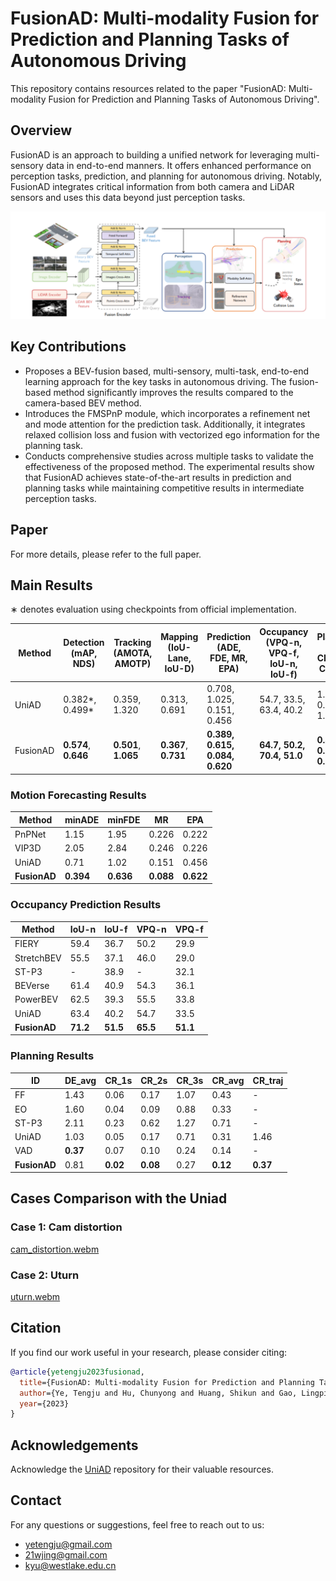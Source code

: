 # FusionAD: Multi-modality Fusion for Prediction and Planning Tasks of Autonomous Driving

This repository contains resources related to the paper "FusionAD: Multi-modality Fusion for Prediction and Planning Tasks of Autonomous Driving".

## Overview

FusionAD is an approach to building a unified network for leveraging multi-sensory data in end-to-end manners. It offers enhanced performance on perception tasks, prediction, and planning for autonomous driving. Notably, FusionAD integrates critical information from both camera and LiDAR sensors and uses this data beyond just perception tasks.

![img.png](resources/img.png)

## Key Contributions

- Proposes a BEV-fusion based, multi-sensory, multi-task, end-to-end learning approach for the key tasks in autonomous driving. The fusion-based method significantly improves the results compared to the camera-based BEV method.
- Introduces the FMSPnP module, which incorporates a refinement net and mode attention for the prediction task. Additionally, it integrates relaxed collision loss and fusion with vectorized ego information for the planning task.
- Conducts comprehensive studies across multiple tasks to validate the effectiveness of the proposed method. The experimental results show that FusionAD achieves state-of-the-art results in prediction and planning tasks while maintaining competitive results in intermediate perception tasks.


## Paper

For more details, please refer to the full paper.

## Main Results
∗ denotes evaluation using checkpoints from official implementation.

| Method   | Detection (mAP, NDS) | Tracking (AMOTA, AMOTP) | Mapping (IoU-Lane, IoU-D) | Prediction (ADE, FDE, MR, EPA)  | Occupancy (VPQ-n, VPQ-f, IoU-n, IoU-f) | Planning (DE, CR(avg), CR(traj) |
|----------|----------------------|-------------------------|---------------------------|---------------------------------|----------------------------------------|---------------------------------|
| UniAD    | 0.382*, 0.499*       | 0.359, 1.320            | 0.313, 0.691              | 0.708, 1.025, 0.151, 0.456      | 54.7, 33.5, 63.4, 40.2                 | 1.03, 0.31, 1.46*               |
| FusionAD | **0.574**, **0.646** | **0.501**, **1.065**    | **0.367**, **0.731**      | **0.389, 0.615, 0.084, 0.620**  | **64.7, 50.2, 70.4, 51.0**             | **0.81, 0.12, 0.37**            |


### Motion Forecasting Results

| Method | minADE | minFDE | MR | EPA |
| --- | --- | --- | --- | --- |
| PnPNet | 1.15 | 1.95 | 0.226 | 0.222 |
| VIP3D | 2.05 | 2.84 | 0.246 | 0.226 |
| UniAD | 0.71 | 1.02 | 0.151 | 0.456 |
| **FusionAD** | **0.394** | **0.636** | **0.088** | **0.622** |

### Occupancy Prediction Results

| Method | IoU-n | IoU-f | VPQ-n | VPQ-f |
| --- | --- | --- | --- | --- |
| FIERY | 59.4 | 36.7 | 50.2 | 29.9 |
| StretchBEV | 55.5 | 37.1 | 46.0 | 29.0 |
| ST-P3 | - | 38.9 | - | 32.1 |
| BEVerse | 61.4 | 40.9 | 54.3 | 36.1 |
| PowerBEV | 62.5 | 39.3 | 55.5 | 33.8 |
| UniAD | 63.4 | 40.2 | 54.7 | 33.5 |
| **FusionAD** | **71.2** | **51.5** | **65.5** | **51.1** |

### Planning Results

| ID           | DE_avg   | CR_1s | CR_2s | CR_3s | CR_avg | CR_traj  |
|--------------|----------| --- | --- | --- | --- |----------|
| FF           | 1.43     | 0.06 | 0.17 | 1.07 | 0.43 | -        |
| EO           | 1.60     | 0.04 | 0.09 | 0.88 | 0.33 | -        |
| ST-P3        | 2.11     | 0.23 | 0.62 | 1.27 | 0.71 | -        |
| UniAD        | 1.03     | 0.05 | 0.17 | 0.71 | 0.31 | 1.46     |
| VAD          | **0.37** | 0.07 | 0.10 | 0.24 | 0.14 | -        |
| **FusionAD** | 0.81     | **0.02** | **0.08** | 0.27 | **0.12** | **0.37** |


## Cases Comparison with the Uniad

### Case 1: Cam distortion
[cam_distortion.webm](https://github.com/westlake-autolab/FusionAD/assets/2638853/40b40c60-b4c8-4e5c-9c9e-f1342902cded)



### Case 2: Uturn 
[uturn.webm](https://github.com/westlake-autolab/FusionAD/assets/2638853/5341ff7b-151b-490a-9eae-0be23705f4c5)




## Citation
If you find our work useful in your research, please consider citing:

```bibtex
@article{yetengju2023fusionad,
  title={FusionAD: Multi-modality Fusion for Prediction and Planning Tasks of Autonomous Driving},
  author={Ye, Tengju and Hu, Chunyong and Huang, Shikun and Gao, Lingping and Li, Fangzhen and Wang, Jingke and Guo, Ke and Xiao, Wencong and Mao, Weibo and Zheng, Hang and Li, Kun and Jing, Wei and Yu, Kaicheng and Chen, Junbo},
  year={2023}
}
```

## Acknowledgements

Acknowledge the [UniAD](https://github.com/OpenDriveLab/UniAD) repository for their valuable resources.

## Contact

For any questions or suggestions, feel free to reach out to us:

- yetengju@gmail.com
- 21wjing@gmail.com
- kyu@westlake.edu.cn





